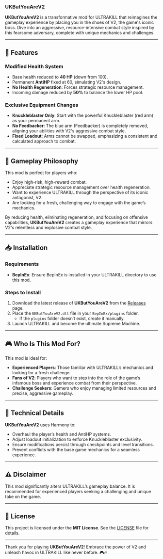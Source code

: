 ### **UKButYouAreV2**

**UKButYouAreV2** is a transformative mod for ULTRAKILL that reimagines the gameplay experience by placing you in the shoes of V2, the game's iconic boss. Dive into an aggressive, resource-intensive combat style inspired by this fearsome adversary, complete with unique mechanics and challenges.

---

## 🌟 Features

### **Modified Health System**
- Base health reduced to **40 HP** (down from 100).
- Permanent **AntiHP** fixed at 60, simulating V2's design.
- **No Health Regeneration**: Forces strategic resource management.
- Incoming damage reduced by **50%** to balance the lower HP pool.

### **Exclusive Equipment Changes**
- **Knuckleblaster Only**: Start with the powerful Knuckleblaster (red arm) as your permanent arm.
- **No Feedbacker**: The blue arm (Feedbacker) is completely removed, aligning your abilities with V2's aggressive combat style.
- **Fixed Loadout**: Arms cannot be swapped, emphasizing a consistent and calculated approach to combat.

---

## 🚀 Gameplay Philosophy

This mod is perfect for players who:
- Enjoy high-risk, high-reward combat.
- Appreciate strategic resource management over health regeneration.
- Want to experience ULTRAKILL through the perspective of its iconic antagonist, V2.
- Are looking for a fresh, challenging way to engage with the game’s mechanics.

By reducing health, eliminating regeneration, and focusing on offensive capabilities, **UKButYouAreV2** creates a gameplay experience that mirrors V2's relentless and explosive combat style.

---

## 📥 Installation

### Requirements
- **BepInEx**: Ensure BepInEx is installed in your ULTRAKILL directory to use this mod.

### Steps to Install
1. Download the latest release of **UKButYouAreV2** from the [Releases](https://github.com/YourRepo/UKButYouAreV2/releases) page.
2. Place the `UKButYouAreV2.dll` file in your `BepInEx/plugins` folder.
   - If the `plugins` folder doesn’t exist, create it manually.
3. Launch ULTRAKILL and become the ultimate Supreme Machine.

---

## 🎮 Who Is This Mod For?

This mod is ideal for:
- **Experienced Players**: Those familiar with ULTRAKILL’s mechanics and looking for a fresh challenge.
- **Fans of V2**: Players who want to step into the role of the game’s infamous boss and experience combat from their perspective.
- **Challenge Seekers**: Gamers who enjoy managing limited resources and precise, aggressive gameplay.

---

## 🔧 Technical Details

**UKButYouAreV2** uses Harmony to:
- Overhaul the player’s health and AntiHP systems.
- Adjust loadout initialization to enforce Knuckleblaster exclusivity.
- Ensure modifications persist through checkpoints and level transitions.
- Prevent conflicts with the base game mechanics for a seamless experience.

---

## ⚠️ Disclaimer

This mod significantly alters ULTRAKILL’s gameplay balance. It is recommended for experienced players seeking a challenging and unique take on the game.

---

## 📜 License

This project is licensed under the **MIT License**. See the [LICENSE](LICENSE) file for details.

---

Thank you for playing **UKButYouAreV2**! Embrace the power of V2 and unleash havoc in ULTRAKILL like never before. 🎮🔥

